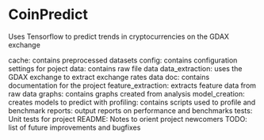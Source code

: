 # CoinPredict
Uses Tensorflow to predict trends in cryptocurrencies on the GDAX exchange


cache: contains preprocessed datasets
config: contains configuration settings for poject
data: contains raw file data
data_extraction: uses the GDAX exchange to extract exchange rates data
doc: contains documentation for the project
feature_extraction: extracts feature data from raw data
graphs: contains graphs created from analysis
model_creation: creates models to predict with
profiling: contains scripts used to profile and benchmark
reports: output reports on performance and benchmarks
tests: Unit tests for project
README: Notes to orient project newcomers
TODO: list of future improvements and bugfixes